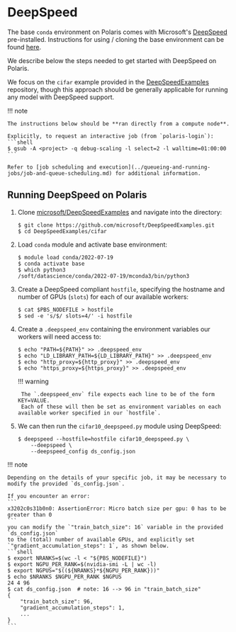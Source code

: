 # DeepSpeed
The base `conda` environment on Polaris comes with Microsoft's [DeepSpeed](https://github.com/microsoft/DeepSpeed) pre-installed. Instructions for using / cloning the base environment can be found [here](./python.md).

We describe below the steps needed to get started with DeepSpeed on Polaris.

We focus on the `cifar` example provided in the [DeepSpeedExamples](https://github.com/microsoft/DeepSpeedExamples) repository, though this approach should be generally applicable for running any model with DeepSpeed support.


!!! note

    The instructions below should be **ran directly from a compute node**.

    Explicitly, to request an interactive job (from `polaris-login`):
    ```shell
    $ qsub -A <project> -q debug-scaling -l select=2 -l walltime=01:00:00
    ```

    Refer to [job scheduling and execution](../queueing-and-running-jobs/job-and-queue-scheduling.md) for additional information.


## Running DeepSpeed on Polaris

1. Clone [microsoft/DeepSpeedExamples](https://github.com/microsoft/DeepSpeedExamples) and navigate into the directory:
    ```shell
    $ git clone https://github.com/microsoft/DeepSpeedExamples.git
    $ cd DeepSpeedExamples/cifar
    ```

2. Load `conda` module and activate base environment:
    ```shell
    $ module load conda/2022-07-19
    $ conda activate base
    $ which python3
    /soft/datascience/conda/2022-07-19/mconda3/bin/python3
    ```

3. Create a DeepSpeed compliant `hostfile`, specifying the hostname and number of GPUs (`slots`) for each of our available workers:
    ```shell
    $ cat $PBS_NODEFILE > hostfile
    $ sed -e 's/$/ slots=4/' -i hostfile
    ```

4. Create a `.deepspeed_env` containing the environment variables our workers will need access to:
    ```shell
    $ echo "PATH=${PATH}" >> .deepspeed_env
    $ echo "LD_LIBRARY_PATH=${LD_LIBRARY_PATH}" >> .deepspeed_env
    $ echo "http_proxy=${http_proxy}" >> .deepspeed_env
    $ echo "https_proxy=${https_proxy}" >> .deepspeed_env
    ```

    !!! warning

        The `.deepspeed_env` file expects each line to be of the form KEY=VALUE.
        Each of these will then be set as environment variables on each available worker specified in our `hostfile`.

5. We can then run the `cifar10_deepspeed.py` module using DeepSpeed:
    ```shell
    $ deepspeed --hostfile=hostfile cifar10_deepspeed.py \
        --deepspeed \
        --deepspeed_config ds_config.json
    ```

!!! note

    Depending on the details of your specific job, it may be necessary to modify the provided `ds_config.json`.

    If you encounter an error:
    ```
    x3202c0s31b0n0: AssertionError: Micro batch size per gpu: 0 has to be greater than 0
    ```
    you can modify the `"train_batch_size": 16` variable in the provided `ds_config.json`
    to the (total) number of available GPUs, and explicitly set `"gradient_accumulation_steps": 1`, as shown below.
    ```shell
    $ export NRANKS=$(wc -l < "${PBS_NODEFILE}")
    $ export NGPU_PER_RANK=$(nvidia-smi -L | wc -l)
    $ export NGPUS="$((${NRANKS}*${NGPU_PER_RANK}))"
    $ echo $NRANKS $NGPU_PER_RANK $NGPUS
    24 4 96
    $ cat ds_config.json  # note: 16 --> 96 in "train_batch_size"
    {
        "train_batch_size": 96,
        "gradient_accumulation_steps": 1,
        ...
    }
    ```
